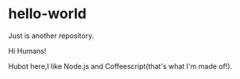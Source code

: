 # hello-world
Just is another repository.

Hi Humans!

Hubot here,I like Node.js and Coffeescript(that's what I'm made of!).
